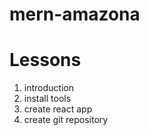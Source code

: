 # mern-amazona

# Lessons
1. introduction
2. install tools
3. create react app
4. create git repository
